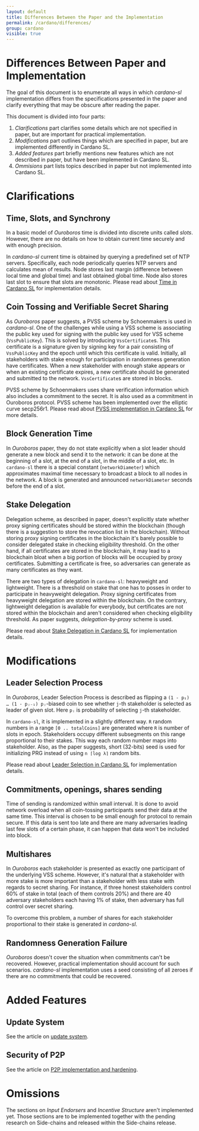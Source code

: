 ```yaml
---
layout: default
title: Differences Between the Paper and the Implementation
permalink: /cardano/differences/
group: cardano
visible: true
---
```

<!-- Reviewed at a6a1cdf72c7e167a13f500c0679c01fe4cfa0ca8 -->

# Differences Between Paper and Implementation

The goal of this document is to enumerate all ways in which
*cardano-sl* implementation differs from the specifications presented in
the paper and clarify everything that may be obscure after reading the
paper.

This document is divided into four parts:
 1. *Clarifications* part clarifies some details which are not
    specified in paper, but are important for practical implementation.
 2. *Modifications* part outlines things which are specified in
    paper, but are implemented differently in Cardano SL.
 3. *Added features* part briefly mentions new features which are not
    described in paper, but have been implemented in Cardano SL.
 4. *Ommisions* part lists topics described in paper but not implemented into Cardano SL.

# Clarifications

## Time, Slots, and Synchrony

In a basic model of *Ouroboros* time is divided into discrete units
called *slots*. However, there are no details on how to obtain current
time securely and with enough precision.

In *cardano-sl* current time is obtained by querying a predefined set
of NTP servers. Specifically, each node periodically queries NTP
servers and calculates mean of results. Node stores last margin
(difference between local time and global time) and last obtained
global time. Node also stores last slot to ensure that slots are
monotonic. Please read about [Time in Cardano SL](/technical/time)
for implementation details.

## Coin Tossing and Verifiable Secret Sharing

As *Ouroboros* paper suggests, a PVSS scheme by Schoenmakers is used in
*cardano-sl*. One of the challenges while using a VSS scheme is associating
the public key used for signing with the public key used for VSS scheme
(`VssPublicKey`). This is solved by introducing
`VssCertificate`s. This certificate is a signature given by signing
key for a pair consisting of `VssPublicKey` and the epoch until which this
certificate is valid. Initially, all stakeholders with stake enough
for participation in randomness generation have certificates. When a new
stakeholder with enough stake appears or when an existing certificate
expires, a new certificate should be generated and submitted to the
network. `VssCertificate`s are stored in blocks.

PVSS scheme by Schoenmakers uses share verification information which
also includes a commitment to the secret. It is also used as a
commitment in Ouroboros protocol. PVSS scheme has been implemented
over the elliptic curve secp256r1. Please read about [PVSS implementation in Cardano SL](/technical/pvss/)
for more details. 

## Block Generation Time

In *Ouroboros* paper, they do not state explicitly when a slot leader
should generate a new block and send it to the network: it can be done
at the beginning of a slot, at the end of a slot, in the middle of a slot,
etc. In `cardano-sl` there is a special constant (`networkDiameter`)
which approximates maximal time necessary to broadcast a block to all
nodes in the network. A block is generated and announced
`networkDiameter` seconds before the end of a slot.

## Stake Delegation

Delegation scheme, as described in paper, doesn't explicitly state
whether proxy signing certificates should be stored within the blockchain
(though there is a suggestion to store the revocation list in the blockchain).
Without storing proxy signing certificates in the blockchain
it's barely possible to consider delegated stake in checking
eligibility threshold. On the other hand, if all certificates are
stored in the blockchain, it may lead to a blockchain bloat when a big portion
of blocks will be occupied by proxy certificates. Submitting a
certificate is free, so adversaries can generate as many certificates as
they want.

There are two types of delegation in `cardano-sl`: heavyweight and
lightweight. There is a threshold on stake that one has to posses in
order to participate in heavyweight delegation. Proxy signing
certificates from heavyweight delegation are stored within the
blockchain. On the contrary, lightweight delegation is available for
everybody, but certificates are not stored within the blockchain and
aren't considered when checking eligibility threshold. As paper
suggests, *delegation-by-proxy* scheme is used.

Please read about [Stake Delegation in Cardano SL](/technical/delegation/)
for implementation details.

# Modifications

## Leader Selection Process

In *Ouroboros*, Leader Selection Process is described as flipping
a `(1 - p₁) … (1 - pⱼ₋₁) pⱼ`-biased coin to see whether `j`-th
stakeholder is selected as leader of given slot. Here `pⱼ` is
probability of selecting `j`-th stakeholder.

In `cardano-sl`, it is implemented in a slightly different way. `R`
random numbers in a range `[0 .. totalCoins]` are generated where `R`
is number of slots in epoch. Stakeholders occupy different subsegments
on this range proportional to their stakes. This way each random
number maps into stakeholder.  Also, as the paper suggests, short
(32-bits) seed is used for initializing PRG instead of using `n ⌈log
λ⌉` random bits.

Please read about [Leader Selection in Cardano SL](/technical/leader-selection/)
for implementation details.

## Commitments, openings, shares sending

Time of sending is randomized within small interval. It is done to
avoid network overload when all coin-tossing participants send their
data at the same time. This interval is chosen to be small enough for
protocol to remain secure. If this data is sent too late and there are
many adversaries leading last few slots of a certain phase, it can
happen that data won't be included into block.

## Multishares

In *Ouroboros* each stakeholder is presented as exactly one
participant of the underlying VSS scheme. However, it's natural that
a stakeholder with more stake is more important than a stakeholder with
less stake with regards to secret sharing. For instance, if three
honest stakeholders control 60% of stake in total (each of them
controls 20%) and there are 40 adversary stakeholders each having 1%
of stake, then adversary has full control over secret sharing.

To overcome this problem, a number of shares for each stakeholder proportional to their stake is generated in *cardano-sl*.

## Randomness Generation Failure

*Ouroboros* doesn't cover the situation when commitments can't be
recovered. However, practical implementation should account for such
scenarios. *cardano-sl* implementation uses a seed consisting of all
zeroes if there are no commitments that could be recovered.

# Added Features

## Update System

See the article on [update system](/cardano/update-mechanism/).

## Security of P2P

See the article on [P2P implementation and hardening](/technical/protocols/p2p/).

# Omissions

The sections on _Input Endorsers_ and _Incentive Structure_ aren't
implemented yet. Those sections are to be implemented together with
the pending research on Side-chains and released within the Side-chains release.
